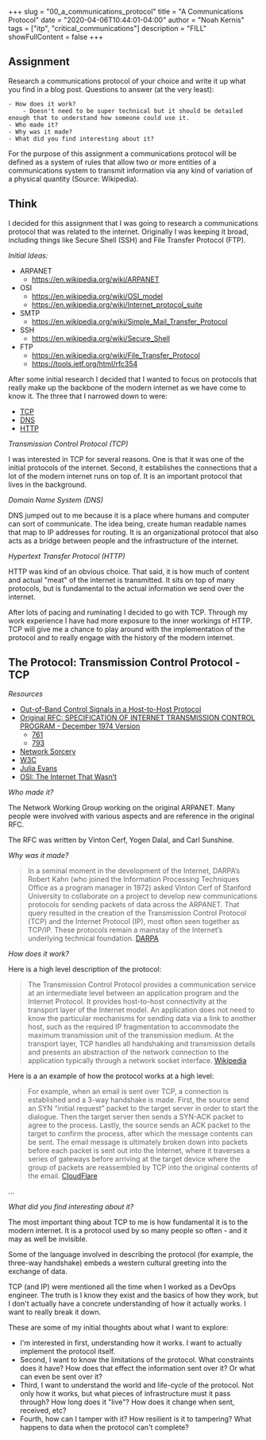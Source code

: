 +++
slug = "00_a_communications_protocol"
title = "A Communications Protocol"
date = "2020-04-06T10:44:01-04:00"
author = "Noah Kernis"
tags = ["itp", "critical_communications"]
description = "FILL"
showFullContent = false
+++

<!-- {{< figure src="img/..." alt="..." caption="[ ... ]" >}} -->

## Assignment

Research a communications protocol of your choice and write it up what you find in a blog post. Questions to answer (at the very least):

	- How does it work?
		- Doesn't need to be super technical but it should be detailed enough that to understand how someone could use it.
	- Who made it?
	- Why was it made?
	- What did you find interesting about it?

For the purpose of this assignment a communications protocol will be defined as a system of rules that allow two or more entities of a communications system to transmit information via any kind of variation of a physical quantity (Source: Wikipedia).

## Think

I decided for this assignment that I was going to research a communications protocol that was related to the internet. Originally I was keeping it broad, including things like Secure Shell (SSH) and File Transfer Protocol (FTP). 

*Initial Ideas:*

 - ARPANET
	- https://en.wikipedia.org/wiki/ARPANET
 - OSI
	- https://en.wikipedia.org/wiki/OSI_model
	- https://en.wikipedia.org/wiki/Internet_protocol_suite
- SMTP
	- https://en.wikipedia.org/wiki/Simple_Mail_Transfer_Protocol
- SSH
	- https://en.wikipedia.org/wiki/Secure_Shell
- FTP
	- https://en.wikipedia.org/wiki/File_Transfer_Protocol
	- https://tools.ietf.org/html/rfc354


After some initial research I decided that I wanted to focus on protocols that really make up the backbone of the modern internet as we have come to know it. The three that I narrowed down to were:

- [TCP](https://en.wikipedia.org/wiki/Transmission_Control_Protocol)
- [DNS](https://en.wikipedia.org/wiki/Domain_Name_System)
- [HTTP](https://en.wikipedia.org/wiki/Hypertext_Transfer_Protocol)

*Transmission Control Protocol (TCP)*

I was interested in TCP for several reasons. One is that it was one of the initial protocols of the internet. Second, it establishes the connections that a lot of the modern internet runs on top of. It is an important protocol that lives in the background. 

*Domain Name System (DNS)*

DNS jumped out to me because it is a place where humans and computer can sort of communicate. The idea being, create human readable names that map to IP addresses for routing. It is an organizational protocol that also acts as a bridge between people and the infrastructure of the internet. 

*Hypertext Transfer Protocol (HTTP)*

HTTP was kind of an obvious choice. That said, it is how much of content and actual "meat" of the internet is transmitted. It sits on top of many protocols, but is fundamental to the actual information we send over the internet. 

After lots of pacing and ruminating I decided to go with TCP. Through my work experience I have had more exposure to the inner workings of HTTP. TCP will give me a chance to play around with the implementation of the protocol and to really engage with the history of the modern internet. 

## The Protocol: Transmission Control Protocol - TCP 

*Resources*

- [Out-of-Band Control Signals in a Host-to-Host Protocol](http://www.networksorcery.com/enp/rfc/rfc721.txt)
- [Original RFC: SPECIFICATION OF INTERNET TRANSMISSION CONTROL PROGRAM - December 1974 Version](https://tools.ietf.org/html/rfc675)
	- [761](https://tools.ietf.org/html/rfc761)
	- [793](https://tools.ietf.org/html/rfc793)
- [Network Sorcery](http://www.networksorcery.com/enp/protocol/tcp.htm)
- [W3C](https://www.w3.org/TR/tcp-udp-sockets/)
- [Julia Evans](https://jvns.ca/blog/2015/11/21/why-you-should-understand-a-little-about-tcp/)
- [OSI: The Internet That Wasn’t](https://spectrum.ieee.org/tech-history/cyberspace/osi-the-internet-that-wasnt)

*Who made it?*

The Network Working Group working on the original ARPANET. Many people were involved with various aspects and are reference in the original RFC. 

The RFC was written by Vinton Cerf, Yogen Dalal, and Carl Sunshine.

*Why was it made?*

> In a seminal moment in the development of the Internet, DARPA’s Robert Kahn (who joined the Information Processing Techniques Office as a program manager in 1972) asked Vinton Cerf of Stanford University to collaborate on a project to develop new communications protocols for sending packets of data across the ARPANET. That query resulted in the creation of the Transmission Control Protocol (TCP) and the Internet Protocol (IP), most often seen together as TCP/IP. These protocols remain a mainstay of the Internet’s underlying technical foundation. [DARPA](https://www.darpa.mil/about-us/timeline/tcp-ip)

*How does it work?*

Here is a high level description of the protocol:

> The Transmission Control Protocol provides a communication service at an intermediate level between an application program and the Internet Protocol. It provides host-to-host connectivity at the transport layer of the Internet model. An application does not need to know the particular mechanisms for sending data via a link to another host, such as the required IP fragmentation to accommodate the maximum transmission unit of the transmission medium. At the transport layer, TCP handles all handshaking and transmission details and presents an abstraction of the network connection to the application typically through a network socket interface. [Wikipedia](https://en.wikipedia.org/wiki/Transmission_Control_Protocol)

Here is a an example of how the protocol works at a high level:

> For example, when an email is sent over TCP, a connection is established and a 3-way handshake is made. First, the source send an SYN “initial request” packet to the target server in order to start the dialogue. Then the target server then sends a SYN-ACK packet to agree to the process. Lastly, the source sends an ACK packet to the target to confirm the process, after which the message contents can be sent. The email message is ultimately broken down into packets before each packet is sent out into the Internet, where it traverses a series of gateways before arriving at the target device where the group of packets are reassembled by TCP into the original contents of the email. [CloudFlare](https://www.cloudflare.com/learning/ddos/glossary/tcp-ip/)

...

*What did you find interesting about it?*

The most important thing about TCP to me is how fundamental it is to the modern internet. It is a protocol used by so many people so often - and it may as well be invisible. 

Some of the language involved in describing the protocol (for example, the three-way handshake) embeds a western cultural greeting into the exchange of data.

TCP (and IP) were mentioned all the time when I worked as a DevOps engineer. The truth is I know they exist and the basics of how they work, but I don't actually have a concrete understanding of how it actually works. I want to really break it down.

These are some of my initial thoughts about what I want to explore:

- I'm interested in first, understanding how it works. I want to actually implement the protocol itself.
- Second, I want to know the limitations of the protocol. What constraints does it have? How does that effect the information sent over it? Or what can even be sent over it?
- Third, I want to understand the world and life-cycle of the protocol. Not only how it works, but what pieces of infrastructure must it pass through? How long does it "live"? How does it change when sent, received, etc?
- Fourth, how can I tamper with it? How resilient is it to tampering? What happens to data when the protocol can't complete?

